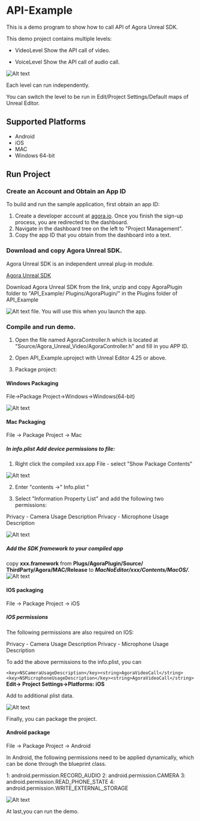# API-Example

This is a demo program to show how to call API of Agora Unreal SDK.

This demo project contains multiple levels:

- VideoLevel   Show the API call of video.

- VoiceLevel   Show the API call of audio call.

![Alt text](README_Picture/Level_List.png?raw=true "PackageProject")

Each level can run independently.

You can switch the level to be run in Edit/Project Settings/Default maps of Unreal Editor.

## Supported Platforms

- Android
- iOS
- MAC
- Windows 64-bit

## Run Project 

 ### Create an Account and Obtain an App ID 

To build and run the sample application, first obtain an app ID:

1) Create a developer account at [agora.io](https://console.agora.io/projects?isTrusted=true). Once you finish the sign-up process, you are redirected to the dashboard.
2) Navigate in the dashboard tree on the left to "Project Management".
3) Copy the app ID that you obtain from the dashboard into a text.

### Download and copy Agora Unreal SDK.

Agora Unreal SDK is an independent unreal plug-in module.

[Agora Unreal SDK](https://download.agora.io/sdk/release/Agora_Unreal_SDK_3.5.0.4_video_1103.zip)

Download Agora Unreal SDK from the link, unzip and copy AgoraPlugin folder to "API_Example/ Plugins/AgoraPlugin/" in the Plugins folder of API_Example

![Alt text](README_Picture/copy_plugin.png?raw=true "PackageProject")
file. You will use this when you launch the app.

### Compile and run demo. 

1) Open the file named AgoraController.h which is located at "Source/Agora_Unreal_Video/AgoraController.h" and fill in you APP ID.

2) Open API_Example.uproject with Unreal Editor 4.25 or above.

3) Package project:

#### Windows Packaging

File->Package Project->Windows->Windows(64-bit)

![Alt text](README_Picture/package.png?raw=true "PackageProject")

#### Mac Packaging

File -> Package Project -> Mac

##### In info.plist Add device permissions to file:

1. Right click the compiled xxx.app File - select "Show Package Contents"

![Alt text](README_Picture/Mac_package_add_permission.png?raw=true "PackageProject")

2. Enter "contents ->" Info.plist "

3. Select "Information Property List" and add the following two permissions:

Privacy - Camera Usage Description
Privacy - Microphone Usage Description

![Alt text](README_Picture/Mac_package_add_permission2.png?raw=true "PackageProject")


##### Add the SDK framework to your compiled app

copy **xxx.framework** from **Plugs/AgoraPlugin/Source/ ThirdParty/Agora/MAC/Release** to ***MacNoEditor/xxx/Contents/MacOS/***.
![Alt text](README_Picture/Mac_package_add_framework.png?raw=true "PackageProject")


#### IOS packaging
File -> Package Project -> iOS


##### IOS permissions
The following permissions are also required on IOS:

Privacy - Camera Usage Description
Privacy - Microphone Usage Description


To add the above permissions to the info.plist, you can

`<key>NSCameraUsageDescription</key><string>AgoraVideoCall</string> <key>NSMicrophoneUsageDescription</key><string>AgoraVideoCall</string>`
**Edit-> Project Settings->Platforms: iOS**

Add to additional plist data.

![Alt text](README_Picture/iOS_add_permission.png?raw=true "PackageProject")

Finally, you can package the project.

#### Android package

File -> Package Project -> Android

In Android, the following permissions need to be applied dynamically, which can be done through the blueprint class.

1: android.permission.RECORD_AUDIO
2: android.permission.CAMERA
3: android.permission.READ_PHONE_STATE
4: android.permission.WRITE_EXTERNAL_STORAGE

![Alt text](README_Picture/Android_permission.png?raw=true "PackageProject")


At last,you can run the demo.